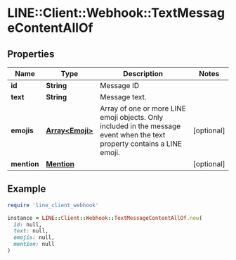 # LINE::Client::Webhook::TextMessageContentAllOf

## Properties

| Name | Type | Description | Notes |
| ---- | ---- | ----------- | ----- |
| **id** | **String** | Message ID |  |
| **text** | **String** | Message text. |  |
| **emojis** | [**Array&lt;Emoji&gt;**](Emoji.md) | Array of one or more LINE emoji objects. Only included in the message event when the text property contains a LINE emoji. | [optional] |
| **mention** | [**Mention**](Mention.md) |  | [optional] |

## Example

```ruby
require 'line_client_webhook'

instance = LINE::Client::Webhook::TextMessageContentAllOf.new(
  id: null,
  text: null,
  emojis: null,
  mention: null
)
```

